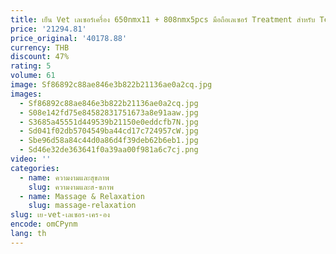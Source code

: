 ```yaml
---
title: เย็น Vet เลเซอร์เครื่อง 650nmx11 + 808nmx5pcs มือถือเลเซอร์ Treatment สําหรับ Tendon การบาดเจ็บในสัตว์เลี้ยงเฉียบพลันและเรื้อรัง
price: '21294.81'
price_original: '40178.88'
currency: THB
discount: 47%
rating: 5
volume: 61
image: Sf86892c88ae846e3b822b21136ae0a2cq.jpg
images:
  - Sf86892c88ae846e3b822b21136ae0a2cq.jpg
  - S08e142fd75e84582831751673a8e91aaw.jpg
  - S3685a45551d449539b21150e0eddcfb7N.jpg
  - Sd041f02db5704549ba44cd17c724957cW.jpg
  - Sbe96d58a84c44d0a86d4f39deb62b6eb1.jpg
  - Sd46e32de363641f0a39aa00f981a6c7cj.png
video: ''
categories:
  - name: ความงามและสุขภาพ
    slug: ความงามและส-ขภาพ
  - name: Massage & Relaxation
    slug: massage-relaxation
slug: เย-vet-เลเซอร-เคร-อง
encode: omCPynm
lang: th
---
```

  